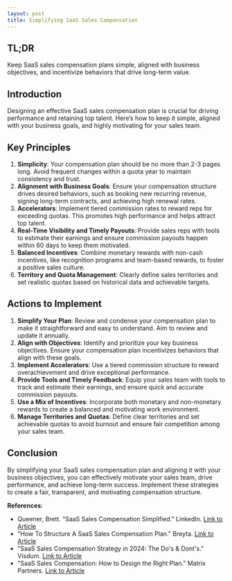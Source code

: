 ```yaml
---
layout: post
title: Simplifying SaaS Sales Compensation
---
```

## TL;DR
Keep SaaS sales compensation plans simple, aligned with business objectives, and incentivize behaviors that drive long-term value.

## Introduction
Designing an effective SaaS sales compensation plan is crucial for driving performance and retaining top talent. Here’s how to keep it simple, aligned with your business goals, and highly motivating for your sales team.

## Key Principles
1. **Simplicity**: Your compensation plan should be no more than 2-3 pages long. Avoid frequent changes within a quota year to maintain consistency and trust.
2. **Alignment with Business Goals**: Ensure your compensation structure drives desired behaviors, such as booking new recurring revenue, signing long-term contracts, and achieving high renewal rates.
3. **Accelerators**: Implement tiered commission rates to reward reps for exceeding quotas. This promotes high performance and helps attract top talent.
4. **Real-Time Visibility and Timely Payouts**: Provide sales reps with tools to estimate their earnings and ensure commission payouts happen within 60 days to keep them motivated.
5. **Balanced Incentives**: Combine monetary rewards with non-cash incentives, like recognition programs and team-based rewards, to foster a positive sales culture.
6. **Territory and Quota Management**: Clearly define sales territories and set realistic quotas based on historical data and achievable targets.

## Actions to Implement
1. **Simplify Your Plan**: Review and condense your compensation plan to make it straightforward and easy to understand. Aim to review and update it annually.
2. **Align with Objectives**: Identify and prioritize your key business objectives. Ensure your compensation plan incentivizes behaviors that align with these goals.
3. **Implement Accelerators**: Use a tiered commission structure to reward overachievement and drive exceptional performance.
4. **Provide Tools and Timely Feedback**: Equip your sales team with tools to track and estimate their earnings, and ensure quick and accurate commission payouts.
5. **Use a Mix of Incentives**: Incorporate both monetary and non-monetary rewards to create a balanced and motivating work environment.
6. **Manage Territories and Quotas**: Define clear territories and set achievable quotas to avoid burnout and ensure fair competition among your sales team.

## Conclusion
By simplifying your SaaS sales compensation plan and aligning it with your business objectives, you can effectively motivate your sales team, drive performance, and achieve long-term success. Implement these strategies to create a fair, transparent, and motivating compensation structure.

**References**:
- Queener, Brett. "SaaS Sales Compensation Simplified." LinkedIn. [Link to Article](https://www.linkedin.com/pulse/saas-sales-compensation-simplified-brett-queener/)
- "How To Structure A SaaS Sales Compensation Plan." Breyta. [Link to Article](https://breyta.io/touchpoints/saas-sales-compensation)
- "SaaS Sales Compensation Strategy in 2024: The Do's & Dont's." Visdum. [Link to Article](https://www.visdum.com/blog/saas-sales-compensation-strategies)
- "SaaS Sales Compensation: How to Design the Right Plan." Matrix Partners. [Link to Article](https://incentivatesolutions.com/blogs/guide-to-saas-sales-compensation-plan/#:~:text=Determining%20the%20right%20mix%20of,on%20an%20employee's%20sales%20performance.)
